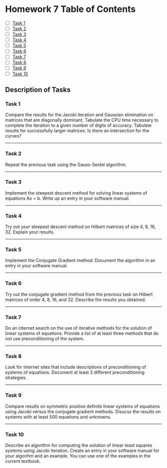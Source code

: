 # Homework 7 Table of Contents

- [ ] [Task 1](./Software_Manual/qr_sq_solve.md)
- [ ] [Task 2](./HW6Task2Report.md)
- [ ] [Task 3](./HW6Task3Report.md)
- [ ] [Task 4](./Software_Manual/ls_solveqrmod.md)
- [ ] [Task 5](./Software_Manual/ls_solveqr.md)
- [ ] [Task 6](./Software_Manual/jacobi_solve.md) 
- [ ] [Task 7](./Software_Manual/gaussseidel_solve.md)
- [ ] [Task 8](./HW6Task8Report.md)
- [ ] [Task 9](./HW6Task9Report.md)
- [ ] [Task 10](./HW6Task10Report.md)

## Description of Tasks

### Task 1
Compare the results for the Jacobi iteration and Gaussian elimination on matrices that are diagonally dominant. Tabulate the CPU time necessary to complete the iteration to a given number of digits of accuracy. Tabulate results for successfully larger matrices. Is there an intersection for the curves?

------

### Task 2
Repeat the previous task using the Gauss-Seidel algorithm.

------

### Task 3
Implement the steepest descent method for solving linear systems of equations Ax = b. Write up an entry in your software manual.

------

### Task 4
Try out your steepest descent method on Hilbert matrices of size 4, 8, 16, 32. Explain your results.

------

### Task 5

Implement the Conjugate Gradient method. Document the algorithm in an entry in your software manual.

------

### Task 6

Try out the conjugate gradient method from the previous task on Hilbert matrices of order 4, 8, 16, and 32. Describe the results you obtained.

------

### Task 7

Do an internet search on the use of iterative methods for the solution of linear systems of equations. Provide a list of at least three methods that do not use preconditioning of the system.

------

### Task 8

Look for internet sites that include descriptions of preconditioning of systems of equations. Document at least 3 different preconditioning strategies.

------

### Task 9

Compare results on symmetric positive definite linear systems of equations using Jacobi versus the conjugate gradient methods. Disucss the results on systems with at least 500 equations and unknowns.

------

### Task 10

Describe an algorithm for computing the solution of linear least squares systems using Jacobi iteration. Create an entry in your software manual for your algorihm and an example. You can use one of the examples in the current textbook.